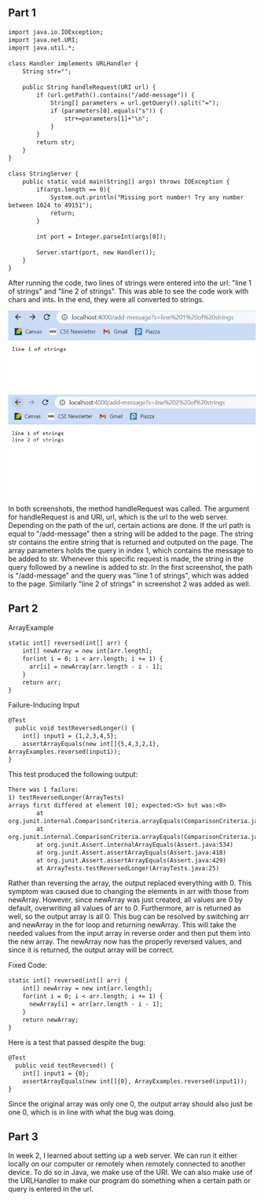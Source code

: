 ## Part 1
```
import java.io.IOException;
import java.net.URI;
import java.util.*;

class Handler implements URLHandler {
    String str="";

    public String handleRequest(URI url) {
        if (url.getPath().contains("/add-message")) {
            String[] parameters = url.getQuery().split("=");
            if (parameters[0].equals("s")) {
                str+=parameters[1]+"\n";
            }
        }
        return str;
    }
}

class StringServer {
    public static void main(String[] args) throws IOException {
        if(args.length == 0){
            System.out.println("Missing port number! Try any number between 1024 to 49151");
            return;
        }

        int port = Integer.parseInt(args[0]);

        Server.start(port, new Handler());
    }
}
```

After running the code, two lines of strings were entered into the url: "line 1 of strings" and "line 2 of strings". This was able to see the code work with chars and ints. In the end, they were all converted to strings.

![sc1](https://github.com/jliu0140/cse15l-lab-reports/blob/main/report2/addmessagess.PNG?raw=true)
![sc2](https://github.com/jliu0140/cse15l-lab-reports/blob/main/report2/addmessagess2.PNG?raw=true)

In both screenshots, the method handleRequest was called. The argument for handleRequest is and URI, url, which is the url to the web server. Depending on the path of the url, certain actions are done. If the url path is equal to "/add-message" then a string will be added to the page. The string str contains the entire string that is returned and outputed on the page. The array parameters holds the query in index 1, which contains the message to be added to str. Whenever this specific request is made, the string in the query followed by a newline is added to str. In the first screenshot, the path is "/add-message" and the query was "line 1 of strings", which was added to the page. Similarly "line 2 of strings" in screenshot 2 was added as well.

## Part 2
ArrayExample
```
static int[] reversed(int[] arr) {
    int[] newArray = new int[arr.length];
    for(int i = 0; i < arr.length; i += 1) {
      arr[i] = newArray[arr.length - i - 1];
    }
    return arr;
}
```
Failure-Inducing Input
```
@Test
  public void testReversedLonger() {
    int[] input1 = {1,2,3,4,5};
    assertArrayEquals(new int[]{5,4,3,2,1}, ArrayExamples.reversed(input1));
}
```
This test produced the following output:
```
There was 1 failure:
1) testReversedLonger(ArrayTests)
arrays first differed at element [0]; expected:<5> but was:<0>
        at org.junit.internal.ComparisonCriteria.arrayEquals(ComparisonCriteria.java:78)
        at org.junit.internal.ComparisonCriteria.arrayEquals(ComparisonCriteria.java:28)
        at org.junit.Assert.internalArrayEquals(Assert.java:534)
        at org.junit.Assert.assertArrayEquals(Assert.java:418)
        at org.junit.Assert.assertArrayEquals(Assert.java:429)
        at ArrayTests.testReversedLonger(ArrayTests.java:25)
 ```
Rather than reversing the array, the output replaced everything with 0. This symptom was caused due to changing the elements in arr with those from newArray. However, since newArray was just created, all values are 0 by default, overwriting all values of arr to 0. Furthermore, arr is returned as well, so the output array is all 0. This bug can be resolved by switching arr and newArray in the for loop and returning newArray. This will take the needed values from the input array in reverse order and then put them into the new array. The newArray now has the properly reversed values, and since it is returned, the output array will be correct.

Fixed Code:
```
static int[] reversed(int[] arr) {
    int[] newArray = new int[arr.length];
    for(int i = 0; i < arr.length; i += 1) {
      newArray[i] = arr[arr.length - i - 1];
    }
    return newArray;
}
```
Here is a test that passed despite the bug:
```
@Test
  public void testReversed() {
    int[] input1 = {0};
    assertArrayEquals(new int[]{0}, ArrayExamples.reversed(input1));
}
```
Since the original array was only one 0, the output array should also just be one 0, which is in line with what the bug was doing.

## Part 3
In week 2, I learned about setting up a web server. We can run it either locally on our computer or remotely when remotely connected to another device. To do so in Java, we make use of the URI. We can also make use of the URLHandler to make our program do something when a certain path or query is entered in the url.
